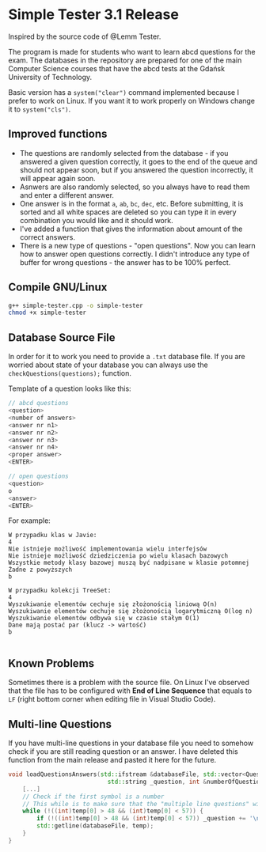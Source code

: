 # Simple Tester 3.1 Release

Inspired by the source code of @Lemm Tester. 

The program is made for students who want to learn abcd questions for the exam. The databases in the repository are prepared for one of the main Computer Science courses that have the abcd tests at the Gdańsk University of Technology.

Basic version has a `system("clear")` command implemented because I prefer to work on Linux. If you want it to work properly on Windows change it to `system("cls")`.

## Improved functions

- The questions are randomly selected from the database - if you answered a given question correctly, it goes to the end of the queue and should not appear soon, but if you answered the question incorrectly, it will appear again soon.
- Asnwers are also randomly selected, so you always have to read them and enter a different answer.
- One answer is in the format `a`, `ab`, `bc`, `dec`, etc. Before submitting, it is sorted and all white spaces are deleted so you can type it in every combination you would like and it should work.
- I've added a function that gives the information about amount of the correct answers. 
- There is a new type of questions - "open questions". Now you can learn how to answer open questions correctly. I didn't introduce any type of buffer for wrong questions - the answer has to be 100% perfect.

## Compile GNU/Linux

```bash
g++ simple-tester.cpp -o simple-tester
chmod +x simple-tester
```

## Database Source File

In order for it to work you need to provide a `.txt` database file. If you are worried about state of your database you can always use the `checkQuestions(questions);` function.

Template of a question looks like this:

```c++
// abcd questions
<question>
<number of answers>
<answer nr n1>
<answer nr n2>
<answer nr n3>
<answer nr n4>
<proper answer>
<ENTER>

// open questions
<question>
o
<answer>
<ENTER>
```

For example:

```
W przypadku klas w Javie:
4
Nie istnieje możliwość implementowania wielu interfejsów
Nie istnieje możliwość dziedziczenia po wielu klasach bazowych
Wszystkie metody klasy bazowej muszą być nadpisane w klasie potomnej
Żadne z powyższych
b

W przypadku kolekcji TreeSet:
4
Wyszukiwanie elementów cechuje się złożonością liniową O(n)
Wyszukiwanie elementów cechuje się złożonością logarytmiczną O(log n)
Wyszukiwanie elementów odbywa się w czasie stałym O(1)
Dane mają postać par (klucz -> wartość)
b


```

## Known Problems

Sometimes there is a problem with the source file. On Linux I've observed that the file has to be configured with **End of Line Sequence** that equals to `LF` (right bottom corner when editing file in Visual Studio Code).

## Multi-line Questions

If you have multi-line questions in your database file you need to somehow check if you are still reading question or an answer. I have deleted this function from the main release and pasted it here for the future.

```c++
void loadQuestionsAnswers(std::ifstream &databaseFile, std::vector<Question> &questions, 
							std::string _question, int &numberOfQuestions){
    [...]           
    // Check if the first symbol is a number
    // This while is to make sure that the "multiple line questions" will get processed too
    while (!((int)temp[0] > 48 && (int)temp[0] < 57)) { 
        if (!((int)temp[0] > 48 && (int)temp[0] < 57)) _question += '\n' + temp;
        std::getline(databaseFile, temp);
    }
}
```
